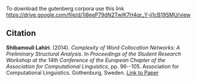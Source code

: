 To download the gutenberg corpora use this link https://drive.google.com/file/d/1i8eeP79dN2TwIK7H4qr_Y-ji1cB19SMU/view



## Citation

**Shibamouli Lahiri**. (2014). *Complexity of Word Collocation Networks: A Preliminary Structural Analysis*. In *Proceedings of the Student Research Workshop at the 14th Conference of the European Chapter of the Association for Computational Linguistics*, pp. 96--105. Association for Computational Linguistics. Gothenburg, Sweden. [Link to Paper](http://www.aclweb.org/anthology/E14-3011)


